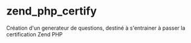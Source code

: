 zend_php_certify
================

Création d'un generateur de questions, destiné à s'entrainer à passer la certification Zend PHP